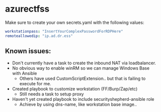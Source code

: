 # azurectfss

Make sure to create your own secrets.yaml with the following values:

```yaml
workstationpass: "InsertYourComplexPasswordForRDPHere"
remoteallowedip: "ip.ad.dr.ess"
```

## Known issues:
- Don't currently have a task to create the inbound NAT via loadbalancer.
- No obvious way to enable winRM so we can manage Windows Base with Ansible
  - Others have used CustomScriptExtension.. but that is failing to execute for me.
- Created playbook to customize workstation (FF/Burp/Zap/etc)
  - Still needs a task to setup proxy
- Haven't yet created playbook to include securityshepherd-ansible role 
  - Achieve by using dns-name, like workstation base image..
